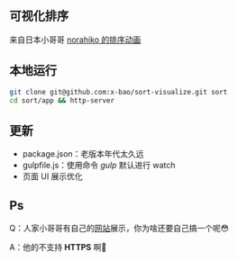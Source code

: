 可视化排序
--------

来自日本小哥哥 [norahiko 的排序动画](https://github.com/norahiko/sort-visualize)

本地运行
-------

```Bash
git clone git@github.com:x-bao/sort-visualize.git sort
cd sort/app && http-server
```

更新
---

- package.json：老版本年代太久远
- gulpfile.js：使用命令 *gulp* 默认进行 watch
- 页面 UI 展示优化

Ps
--

Q：人家小哥哥有自己的[网站](http://jsdo.it/norahiko/oxIy/fullscreen)展示，你为啥还要自己搞一个呢😳

A：他的不支持 **HTTPS** 啊😤
